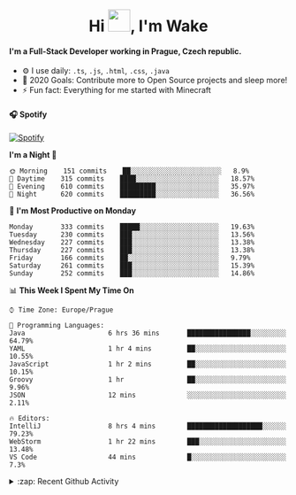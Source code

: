 <h1 align="center">Hi <img src="https://raw.githubusercontent.com/MrWakeCZ/MrWakeCZ/master/Hi.gif" width="40px" />, I'm Wake</h1>

#### I'm a Full-Stack Developer working in Prague, Czech republic.
- ⚙️ I use daily: `.ts`, `.js`, `.html`, `.css`, `.java`
- 🥅 2020 Goals: Contribute more to Open Source projects and sleep more!
- ⚡ Fun fact: Everything for me started with Minecraft

#### 🎧 Spotify
[![Spotify](https://novatorem-delta-eight.vercel.app/api/spotify)](https://open.spotify.com/user/wakeecz)

<!--START_SECTION:waka-->
**I'm a Night 🦉** 

```text
🌞 Morning    151 commits    ██░░░░░░░░░░░░░░░░░░░░░░░   8.9% 
🌆 Daytime    315 commits    ████░░░░░░░░░░░░░░░░░░░░░   18.57% 
🌃 Evening    610 commits    █████████░░░░░░░░░░░░░░░░   35.97% 
🌙 Night      620 commits    █████████░░░░░░░░░░░░░░░░   36.56%

```
📅 **I'm Most Productive on Monday** 

```text
Monday       333 commits    █████░░░░░░░░░░░░░░░░░░░░   19.63% 
Tuesday      230 commits    ███░░░░░░░░░░░░░░░░░░░░░░   13.56% 
Wednesday    227 commits    ███░░░░░░░░░░░░░░░░░░░░░░   13.38% 
Thursday     227 commits    ███░░░░░░░░░░░░░░░░░░░░░░   13.38% 
Friday       166 commits    ██░░░░░░░░░░░░░░░░░░░░░░░   9.79% 
Saturday     261 commits    ███░░░░░░░░░░░░░░░░░░░░░░   15.39% 
Sunday       252 commits    ███░░░░░░░░░░░░░░░░░░░░░░   14.86%

```


📊 **This Week I Spent My Time On** 

```text
⌚︎ Time Zone: Europe/Prague

💬 Programming Languages: 
Java                     6 hrs 36 mins       ████████████████░░░░░░░░░   64.79% 
YAML                     1 hr 4 mins         ██░░░░░░░░░░░░░░░░░░░░░░░   10.55% 
JavaScript               1 hr 2 mins         ██░░░░░░░░░░░░░░░░░░░░░░░   10.15% 
Groovy                   1 hr                ██░░░░░░░░░░░░░░░░░░░░░░░   9.96% 
JSON                     12 mins             ░░░░░░░░░░░░░░░░░░░░░░░░░   2.11%

🔥 Editors: 
IntelliJ                 8 hrs 4 mins        ███████████████████░░░░░░   79.23% 
WebStorm                 1 hr 22 mins        ███░░░░░░░░░░░░░░░░░░░░░░   13.48% 
VS Code                  44 mins             █░░░░░░░░░░░░░░░░░░░░░░░░   7.3%

```


<!--END_SECTION:waka-->

<details>
  <summary>:zap: Recent Github Activity</summary>

<!--START_SECTION:activity-->
1. 🎉 Merged PR [#89](https://github.com/waked-cz/corgi/pull/89) in [waked-cz/corgi](https://github.com/waked-cz/corgi)
2. 🗣 Commented on [#14](https://github.com/craftmania-cz/craftmanager/issues/14) in [craftmania-cz/craftmanager](https://github.com/craftmania-cz/craftmanager)
3. 🎉 Merged PR [#2](https://github.com/craftmania-cz/craftcore/pull/2) in [craftmania-cz/craftcore](https://github.com/craftmania-cz/craftcore)
4. 🎉 Merged PR [#7](https://github.com/craftmania-cz/craftlobby/pull/7) in [craftmania-cz/craftlobby](https://github.com/craftmania-cz/craftlobby)
5. ❌ Closed PR [#88](https://github.com/waked-cz/corgi/pull/88) in [waked-cz/corgi](https://github.com/waked-cz/corgi)
<!--END_SECTION:activity-->

</details>

